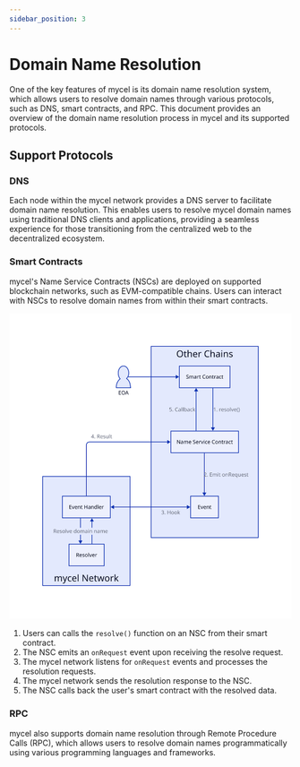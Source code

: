 ```yaml
---
sidebar_position: 3
---
```


# Domain Name Resolution

One of the key features of mycel is its domain name resolution system, which allows users to resolve domain names through various protocols, such as DNS, smart contracts, and RPC.
This document provides an overview of the domain name resolution process in mycel and its supported protocols.

## Support Protocols

### DNS

Each node within the mycel network provides a DNS server to facilitate domain name resolution. This enables users to resolve mycel domain names using traditional DNS clients and applications, providing a seamless experience for those transitioning from the centralized web to the decentralized ecosystem.

### Smart Contracts

mycel's Name Service Contracts (NSCs) are deployed on supported blockchain networks, such as EVM-compatible chains. Users can interact with NSCs to resolve domain names from within their smart contracts.

![NSC](../assets/nsc.svg)

1. Users can calls the `resolve()` function on an NSC from their smart contract.
2. The NSC emits an `onRequest` event upon receiving the resolve request.
3. The mycel network listens for `onRequest` events and processes the resolution requests.
4. The mycel network sends the resolution response to the NSC.
5. The NSC calls back the user's smart contract with the resolved data.

### RPC

mycel also supports domain name resolution through Remote Procedure Calls (RPC), which allows users to resolve domain names programmatically using various programming languages and frameworks.
